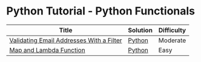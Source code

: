 # Python Tutorial - Python Functionals

| Title | Solution | Difficulty |
| ----- | -------- | ---------- |
| [Validating Email Addresses With a Filter](https://www.hackerrank.com/challenges/validate-list-of-email-address-with-filter) | [Python](./Validating%20Email%20Addresses%20With%20a%20Filter/main.py) | Moderate |
| [Map and Lambda Function](https://www.hackerrank.com/challenges/map-and-lambda-expression) | [Python](./Map%20and%20Lambda%20Function/main.py) | Easy |
